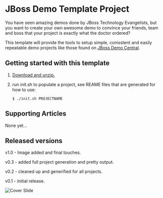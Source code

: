 JBoss Demo Template Project
===========================
You have seen amazing demos done by JBoss Technology Evangelists, but you want to create your 
own awesome demo to convince your friends, team and boss that your project is exactly what the
doctor ordered? 

This template will provide the tools to setup simple, conisstent and easily repeatable demo projects
like those found on [JBoss Demo Central](https://jbossdemocentral.github.io).


Getting started with this template
----------------------------------
1. [Download and unzip.](https://github.com/eschabell/jboss-demo-template/archive/master.zip)

2. run init.sh to populate a project, see REAME files that are generated for how to use:
   ```
   $ ./init.sh PROJECTNAME
   ```


Supporting Articles
-------------------
None yet...


Released versions
-----------------
v1.0 - Image added and final touches.

v0.3 - added full project generation and pretty output.

v0.2 - cleaned up and generified for all projects.

v0.1 - initial release.


![Cover Slide](https://raw.githubusercontent.com/eschabell/jboss-demo-template/master/cover.png)
